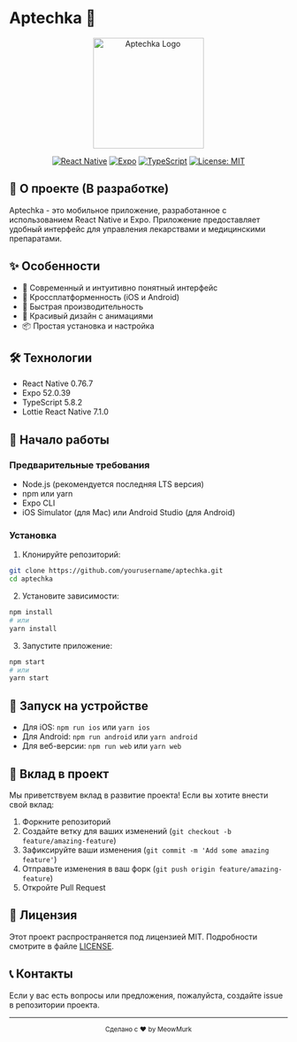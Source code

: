 # Aptechka 🏥

<div align="center">
  <img src="assets/icon.png" alt="Aptechka Logo" width="200"/>
  
  [![React Native](https://img.shields.io/badge/React%20Native-0.76.7-blue.svg)](https://reactnative.dev/)
  [![Expo](https://img.shields.io/badge/Expo-52.0.39-blue.svg)](https://expo.dev/)
  [![TypeScript](https://img.shields.io/badge/TypeScript-5.8.2-blue.svg)](https://www.typescriptlang.org/)
  [![License: MIT](https://img.shields.io/badge/License-MIT-yellow.svg)](https://opensource.org/licenses/MIT)
</div>

## 📱 О проекте (В разработке)

Aptechka - это мобильное приложение, разработанное с использованием React Native и Expo. Приложение предоставляет удобный интерфейс для управления лекарствами и медицинскими препаратами.

## ✨ Особенности

- 🎯 Современный и интуитивно понятный интерфейс
- 📱 Кроссплатформенность (iOS и Android)
- 🚀 Быстрая производительность
- 🎨 Красивый дизайн с анимациями
- 📦 Простая установка и настройка

## 🛠 Технологии

- React Native 0.76.7
- Expo 52.0.39
- TypeScript 5.8.2
- Lottie React Native 7.1.0

## 🚀 Начало работы

### Предварительные требования

- Node.js (рекомендуется последняя LTS версия)
- npm или yarn
- Expo CLI
- iOS Simulator (для Mac) или Android Studio (для Android)

### Установка

1. Клонируйте репозиторий:
```bash
git clone https://github.com/yourusername/aptechka.git
cd aptechka
```

2. Установите зависимости:
```bash
npm install
# или
yarn install
```

3. Запустите приложение:
```bash
npm start
# или
yarn start
```

## 📱 Запуск на устройстве

- Для iOS: `npm run ios` или `yarn ios`
- Для Android: `npm run android` или `yarn android`
- Для веб-версии: `npm run web` или `yarn web`

## 🤝 Вклад в проект

Мы приветствуем вклад в развитие проекта! Если вы хотите внести свой вклад:

1. Форкните репозиторий
2. Создайте ветку для ваших изменений (`git checkout -b feature/amazing-feature`)
3. Зафиксируйте ваши изменения (`git commit -m 'Add some amazing feature'`)
4. Отправьте изменения в ваш форк (`git push origin feature/amazing-feature`)
5. Откройте Pull Request

## 📄 Лицензия

Этот проект распространяется под лицензией MIT. Подробности смотрите в файле [LICENSE](LICENSE).

## 📞 Контакты

Если у вас есть вопросы или предложения, пожалуйста, создайте issue в репозитории проекта.

---

<div align="center">
  <sub>Сделано с ❤️ by MeowMurk</sub>
</div> 
